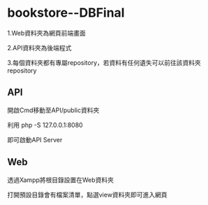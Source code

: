 # bookstore--DBFinal

1.Web資料夾為網頁前端畫面

2.API資料夾為後端程式

3.每個資料夾都有專屬repository，若資料有任何遺失可以前往該資料夾repository

## API

開啟Cmd移動至API/public資料夾

利用 php -S 127.0.0.1:8080

即可啟動API Server

## Web

透過Xampp將根目錄設置在Web資料夾

打開預設目錄會有檔案清單，點選view資料夾即可進入網頁
